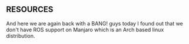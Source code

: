 ## RESOURCES
 And here we are again back with a BANG!
guys today I found out that we don't have ROS support on Manjaro which is an Arch based linux distribution.

